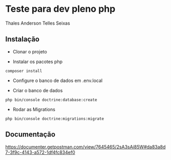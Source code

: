 # Teste para dev pleno php
Thales Anderson Telles Seixas

## Instalação

- Clonar o projeto

- Instalar os pacotes php
```env
composer install
```

- Configure o banco de dados em .env.local

- Criar o banco de dados
```env
php bin/console doctrine:database:create
```

- Rodar as Migrations
```env
php bin/console doctrine:migrations:migrate
```

## Documentação
https://documenter.getpostman.com/view/7645465/2sA3sAi85W#da83a8d7-3f9c-4143-a572-1df4fc834ef0
